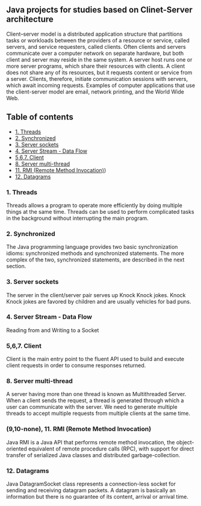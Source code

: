 ## Java projects for studies based on Clinet-Server architecture

Client–server model is a distributed application structure that partitions tasks or workloads between the providers of a resource or service, called servers, and service requesters, called clients. Often clients and servers communicate over a computer network on separate hardware, but both client and server may reside in the same system. A server host runs one or more server programs, which share their resources with clients. A client does not share any of its resources, but it requests content or service from a server. Clients, therefore, initiate communication sessions with servers, which await incoming requests. Examples of computer applications that use the client-server model are email, network printing, and the World Wide Web.

## Table of contents
* [1. Threads](#1-threads)
* [2. Synchronized](#2-synchronized)
* [3. Server sockets](#3-server-sockets)
* [4. Server Stream - Data Flow](#4-server-stream-data-flow)
* [5,6,7. Client](#567-client)
* [8. Server multi-thread](#8-server-multi-thread)
* [11. RMI (Remote Method Invocation)](#910none-11-rmi-remote-method-invocation))
* [12. Datagrams](#9-datagrams)



### 1. Threads
Threads allows a program to operate more efficiently by doing multiple things at the same time.
Threads can be used to perform complicated tasks in the background without interrupting the main program.

### 2. Synchronized 
The Java programming language provides two basic synchronization idioms: synchronized methods and synchronized statements. The more complex of the two, synchronized statements, are described in the next section.

### 3. Server sockets
The server in the client/server pair serves up Knock Knock jokes. Knock Knock jokes are favored by children and are usually vehicles for bad puns. 

### 4. Server Stream - Data Flow
Reading from and Writing to a Socket

### 5,6,7. Client
Client is the main entry point to the fluent API used to build and execute client requests in order to consume responses returned.

### 8. Server multi-thread
A server having more than one thread is known as Multithreaded Server. When a client sends the request, a thread is generated through which a user can communicate with the server. We need to generate multiple threads to accept multiple requests from multiple clients at the same time.

### (9,10-none), 11. RMI (Remote Method Invocation)
Java RMI is a Java API that performs remote method invocation, the object-oriented equivalent of remote procedure calls (RPC), with support for direct transfer of serialized Java classes and distributed garbage-collection.

### 12. Datagrams
Java DatagramSocket class represents a connection-less socket for sending and receiving datagram packets.
A datagram is basically an information but there is no guarantee of its content, arrival or arrival time.

